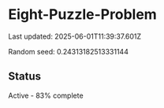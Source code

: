 # Eight-Puzzle-Problem

Last updated: 2025-06-01T11:39:37.601Z

Random seed: 0.24313182513331144

## Status

Active - 83% complete